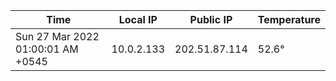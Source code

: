 | Time     | Local IP | Public IP | Temperature |
| ----------- | ----------- | ----------- | ----------- |
| Sun 27 Mar 2022 01:00:01 AM +0545      | 10.0.2.133     | 202.51.87.114  | 52.6° |
